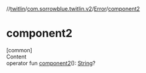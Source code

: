 //[twitlin](../../index.md)/[com.sorrowblue.twitlin.v2](../index.md)/[Error](index.md)/[component2](component2.md)



# component2  
[common]  
Content  
operator fun [component2](component2.md)(): [String](https://kotlinlang.org/api/latest/jvm/stdlib/kotlin/-string/index.html)?  




